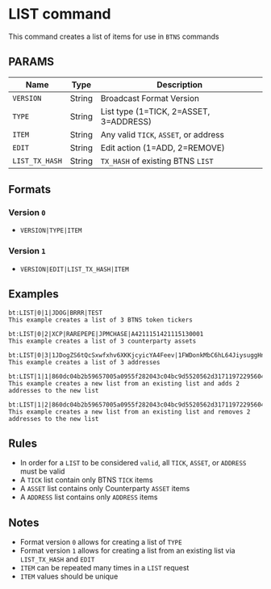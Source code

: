# LIST command
This command creates a list of items for use in `BTNS` commands

## PARAMS
| Name           | Type   | Description                            |
| -------------- | ------ | ---------------------------------------|
| `VERSION`      | String | Broadcast Format Version               |
| `TYPE`         | String | List type (1=TICK, 2=ASSET, 3=ADDRESS) |
| `ITEM`         | String | Any valid `TICK`, `ASSET`, or address  |
| `EDIT`         | String | Edit action (1=ADD, 2=REMOVE)          |
| `LIST_TX_HASH` | String | `TX_HASH` of existing BTNS `LIST`      |


## Formats

### Version `0` 
- `VERSION|TYPE|ITEM`

### Version `1` 
- `VERSION|EDIT|LIST_TX_HASH|ITEM`


## Examples
```
bt:LIST|0|1|JDOG|BRRR|TEST
This example creates a list of 3 BTNS token tickers
```

```
bt:LIST|0|2|XCP|RAREPEPE|JPMCHASE|A4211151421115130001
This example creates a list of 3 counterparty assets
```

```
bt:LIST|0|3|1JDogZS6tQcSxwfxhv6XKKjcyicYA4Feev|1FWDonkMbC6hL64JiysuggHnUAw2CKWszs|1BTNSGASK5En7rFurDJ79LQ8CVYo2ecLC8
This example creates a list of 3 addresses
```

```
bt:LIST|1|1|860dc04b2b59657005a0955f282043c04bc9d5520562d317119722956043ffee|1JDogZS6tQcSxwfxhv6XKKjcyicYA4Feev|1FWDonkMbC6hL64JiysuggHnUAw2CKWszs
This example creates a new list from an existing list and adds 2 addresses to the new list
```

```
bt:LIST|1|2|860dc04b2b59657005a0955f282043c04bc9d5520562d317119722956043ffee|1JDogZS6tQcSxwfxhv6XKKjcyicYA4Feev|1FWDonkMbC6hL64JiysuggHnUAw2CKWszs
This example creates a new list from an existing list and removes 2 addresses to the new list
```

## Rules
- In order for a `LIST` to be considered `valid`, all `TICK`, `ASSET`, or `ADDRESS`  must be valid
- A `TICK` list contain only BTNS `TICK` items
- A `ASSET` list contains only Counterparty `ASSET` items
- A `ADDRESS` list contains only `ADDRESS` items

## Notes
- Format version `0` allows for creating a list of `TYPE`
- Format version `1` allows for creating a list from an existing list via `LIST_TX_HASH` and `EDIT`
- `ITEM` can be repeated many times in a `LIST` request
- `ITEM` values should be unique
